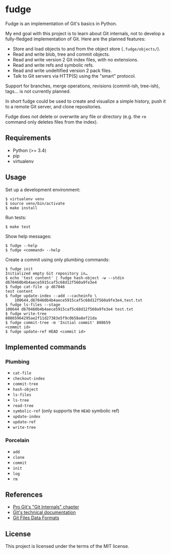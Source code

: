 # fudge

Fudge is an implementation of Git's basics in Python.

My end goal with this project is to learn about Git internals, not to develop a
fully-fledged implementation of Git. Here are the planned features:
- Store and load objects to and from the object store (`.fudge/objects/`).
- Read and write blob, tree and commit objects.
- Read and write version 2 Git index files, with no extensions.
- Read and write refs and symbolic refs.
- Read and write undeltified version 2 pack files.
- Talk to Git servers via HTTP(S) using the "smart" protocol.

Support for branches, merge operations, revisions (commit-ish, tree-ish), tags…
is not currently planned.

In short fudge could be used to create and visualize a simple history, push it
to a remote Git server, and clone repositories.

Fudge does not delete or overwrite any file or directory (e.g. the `rm` command
only deletes files from the index).

## Requirements

- Python (>= 3.4)
- pip
- virtualenv

## Usage

Set up a development environment:
```
$ virtualenv venv
$ source venv/bin/activate
$ make install
```

Run tests:
```
$ make test
```

Show help messages:
```
$ fudge --help
$ fudge <command> --help
```

Create a commit using only plumbing commands:
```
$ fudge init
Initialized empty Git repository in…
$ echo 'test content' | fudge hash-object -w --stdin
d670460b4b4aece5915caf5c68d12f560a9fe3e4
$ fudge cat-file -p d67046
test content
$ fudge update-index --add --cacheinfo \
    100644,d670460b4b4aece5915caf5c68d12f560a9fe3e4,test.txt
$ fudge ls-files --stage
100644 d670460b4b4aece5915caf5c68d12f560a9fe3e4 test.txt
$ fudge write-tree
80865964295ae2f11d27383e5f9c0b58a8ef21da
$ fudge commit-tree -m 'Initial commit' 808659
<commit id>
$ fudge update-ref HEAD <commit id>
```

## Implemented commands
### Plumbing

- `cat-file`
- `checkout-index`
- `commit-tree`
- `hash-object`
- `ls-files`
- `ls-tree`
- `read-tree`
- `symbolic-ref` (only supports the `HEAD` symbolic ref)
- `update-index`
- `update-ref`
- `write-tree`

### Porcelain

- `add`
- `clone`
- `commit`
- `init`
- `log`
- `rm`

## References

- [Pro Git's "Git Internals" chapter](https://git-scm.com/book/en/v2/Git-Internals-Plumbing-and-Porcelain)
- [Git's technical documentation](https://github.com/git/git/tree/master/Documentation/technical)
- [Git Files Data Formats](http://git.rsbx.net/Documents/Git_Data_Formats.txt)

## License

This project is licensed under the terms of the MIT license.
